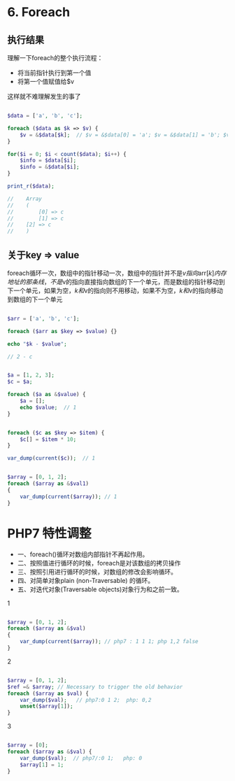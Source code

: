 # 6. Foreach

## 执行结果

理解一下foreach的整个执行流程：
* 将当前指针执行到第一个值
* 将第一个值赋值给$v

这样就不难理解发生的事了

```php

$data = ['a', 'b', 'c'];

foreach ($data as $k => $v) {
    $v = &$data[$k];  // $v = &$data[0] = 'a'; $v = &$data[1] = 'b'; $v = &$data[2] = 'c';
}

for($i = 0; $i < count($data); $i++) {
    $info = $data[$i];
    $info = &$data[$i];
}

print_r($data);

//    Array
//    (
//        [0] => c
//        [1] => c
//    [2] => c
//    )

```

## 关于key => value

foreach循环一次，数组中的指针移动一次，数组中的指针并不是$v指向$arr[$k]内存地址的那条线，不是$v的指向直接指向数组的下一个单元，而是数组的指针移动到下一个单元，如果为空，$k和$v的指向则不用移动，如果不为空，$k和$v的指向移动到数组的下一个单元

```php

$arr = ['a', 'b', 'c'];

foreach ($arr as $key => $value) {}

echo "$k - $value";

// 2 - c

```

```php

$a = [1, 2, 3];
$c = $a;

foreach ($a as &$value) {
    $a = [];
    echo $value;  // 1
}


foreach ($c as $key => $item) {
    $c[] = $item * 10;
}

var_dump(current($c));  // 1


$array = [0, 1, 2];
foreach ($array as &$val1)
{
    var_dump(current($array)); // 1
}

```


# PHP7 特性调整

* 一、foreach()循环对数组内部指针不再起作用。
* 二、按照值进行循环的时候，foreach是对该数组的拷贝操作
* 三、按照引用进行循环的时候，对数组的修改会影响循环。
* 四、对简单对象plain (non-Traversable) 的循环。
* 五、对迭代对象(Traversable objects)对象行为和之前一致。

1

```php

$array = [0, 1, 2];
foreach ($array as &$val) 
{
    var_dump(current($array)); // php7 : 1 1 1; php 1,2 false
}

```

2

```php

$array = [0, 1, 2];
$ref =& $array; // Necessary to trigger the old behavior
foreach ($array as $val) {
    var_dump($val);   // php7:0 1 2;  php: 0,2
    unset($array[1]);
}

```
3

```php

$array = [0];
foreach ($array as &$val) {
    var_dump($val);  // php7/:0 1;   php: 0
    $array[1] = 1;
}

```